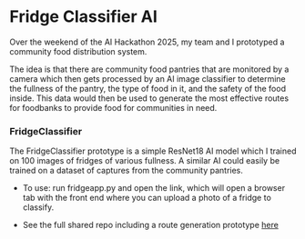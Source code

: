 # Fridge Classifier AI

Over the weekend of the AI Hackathon 2025, my team and I prototyped a community food distribution system.

The idea is that there are community food pantries that are monitored by a camera which then gets processed by an AI image classifier to determine the fullness of the pantry, the type of food in it, and the safety of the food inside. This data would then be used to generate the most effective routes for foodbanks to provide food for communities in need.

### FridgeClassifier

The FridgeClassifier prototype is a simple ResNet18 AI model which I trained on 100 images of fridges of various fullness. A similar AI could easily be trained on a dataset of captures from the community pantries.

* To use: run fridgeapp.py and open the link, which will open a browser tab with the front end where you can upload a photo of a fridge to classify.

* See the full shared repo including a route generation prototype [here](https://github.com/Lachyzzz1/KaiConnect)
